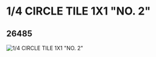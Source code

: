 # 1/4 CIRCLE TILE 1X1 "NO. 2"
## 26485
![1/4 CIRCLE TILE 1X1 "NO. 2"](https://lc-www-live-s.legocdn.com/media/bricks/5/2/6151225.jpg)